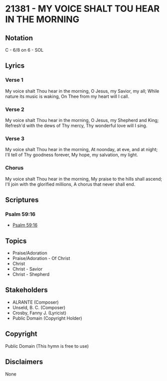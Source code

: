 # 21381 - MY VOICE SHALT TOU HEAR IN THE MORNING

## Notation

C - 6/8 on 6 - SOL

## Lyrics

### Verse 1

My voice shalt Thou hear in the morning, O Jesus, my Savior, my all; While nature its music is waking, On Thee from my heart will I call.

### Verse 2

My voice shalt Thou hear in the morning, O Jesus, my Shepherd and King; Refresh'd with the dews of Thy mercy, Thy wonderful love will I sing.

### Verse 3

My voice shalt Thou hear in the morning, At noonday, at eve, and at night; I'll tell of Thy goodness forever, My hope, my salvation, my light.

### Chorus

My voice shalt Thou hear in the morning, My praise to the hills shall ascend; I'll join with the glorified millions, A chorus that never shall end.


## Scriptures

### Psalm 59:16

- [Psalm 59:16](https://www.biblegateway.com/passage/?search=Psalm%2059%3A16)


## Topics

- Praise/Adoration
- Praise/Adoration - Of Christ
- Christ
- Christ - Savior
- Christ - Shepherd

## Stakeholders

- ALRANTE (Composer)
- Unseld, B. C. (Composer)
- Crosby, Fanny J. (Lyricist)
- Public Domain (Copyright Holder)

## Copyright

Public Domain
(This hymn is free to use)

## Disclaimers

None

